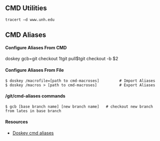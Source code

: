 ## CMD Utilities
```
tracert –d www.unh.edu
```

## CMD Aliases
#### Configure Aliases From CMD
doskey gcb=git checkout $1$tgit pull$tgit checkout -b $2

#### Configure Aliases From File

```
$ doskey /macrofile=[path to cmd-macroses]         # Import Aliases
$ doskey /macros > [path to cmd-macroses]          # Export Aliases
```

#### /git/cmd-aliases commands
``` 
$ gcb [base branch name] [new branch name]   # checkout new branch from lates in base branch 
```

#### Resources
* [Doskey cmd aliases](https://docs.microsoft.com/en-us/windows-server/administration/windows-commands/doskey)
